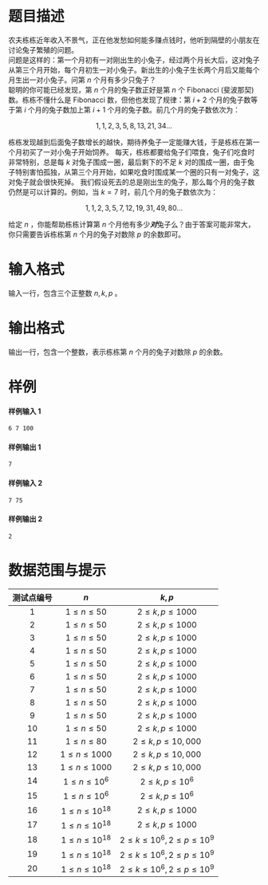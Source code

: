 
# 题目描述

农夫栋栋近年收入不景气，正在他发愁如何能多赚点钱时，他听到隔壁的小朋友在讨论兔子繁殖的问题。    
问题是这样的：第一个月初有一对刚出生的小兔子，经过两个月长大后，这对兔子从第三个月开始，每个月初生一对小兔子。新出生的小兔子生长两个月后又能每个月生出一对小兔子。问第 $n$ 个月有多少只兔子？   
聪明的你可能已经发现，第 $n$ 个月的兔子数正好是第 $n$ 个 Fibonacci (斐波那契)数。栋栋不懂什么是 Fibonacci 数，但他也发现了规律：第 $i+2$ 个月的兔子数等于第 $i$ 个月的兔子数加上第 $i+1$ 个月的兔子数。前几个月的兔子数依次为： 

$$ 1, 1, 2, 3, 5, 8, 13, 21, 34 \dots $$
 
栋栋发现越到后面兔子数增长的越快，期待养兔子一定能赚大钱，于是栋栋在第一个月初买了一对小兔子开始饲养。 每天，栋栋都要给兔子们喂食，兔子们吃食时非常特别，总是每 $k$ 对兔子围成一圈，最后剩下的不足 $k$ 对的围成一圈，由于兔子特别害怕孤独，从第三个月开始，如果吃食时围成某一个圈的只有一对兔子，这对兔子就会很快死掉。 我们假设死去的总是刚出生的兔子，那么每个月的兔子数仍然是可以计算的。例如，当 $k=7$ 时，前几个月的兔子数依次为： 

$$ 1, 1, 2, 3, 5, 7, 12, 19, 31, 49, 80 \dots $$

给定 $n$ ，你能帮助栋栋计算第 $n$ 个月他有多少***对***兔子么？由于答案可能非常大，你只需要告诉栋栋第 $n$ 个月的兔子对数除 $p$ 的余数即可。

# 输入格式

输入一行，包含三个正整数 $n, k, p$ 。

# 输出格式

输出一行，包含一个整数，表示栋栋第 $n$ 个月的兔子对数除 $p$ 的余数。

# 样例

#### 样例输入 1
```plain
6 7 100
```

#### 样例输出 1
```plain
7
```

#### 样例输入 2
```plain
7 75
```

#### 样例输出 2
```plain
2
```

# 数据范围与提示

| 测试点编号 | $n$ | $k,p$ |
| :-: | :-: | :-: |
| 1 | $1 \le n \le 50$ | $2 \le k,p \le 1000$ |
| 2 | $1 \le n \le 50$ | $2 \le k,p \le 1000$ |
| 3 | $1 \le n \le 50$ | $2 \le k,p \le 1000$ |
| 4 | $1 \le n \le 50$ | $2 \le k,p \le 1000$ |
| 5 | $1 \le n \le 50$ | $2 \le k,p \le 1000$ |
| 6 | $1 \le n \le 50$ | $2 \le k,p \le 1000$ |
| 7 | $1 \le n \le 50$ | $2 \le k,p \le 1000$ |
| 8 | $1 \le n \le 50$ | $2 \le k,p \le 1000$ |
| 9 | $1 \le n \le 50$ | $2 \le k,p \le 1000$ |
| 10 | $1 \le n \le 50$ | $2 \le k,p \le 1000$ |
| 11 | $1 \le n \le 80$ | $2 \le k,p \le 10,000$ |
| 12 | $1 \le n \le 1000$ | $2 \le k,p \le 10,000$ |
| 13 | $1 \le n \le 1000$ | $2 \le k,p \le 10,000$ |
| 14 | $1 \le n \le 10^6$ | $2 \le k,p \le 10^6$ |
| 15 | $1 \le n \le 10^6$ | $2 \le k,p \le 10^6$ |
| 16 | $1 \le n \le 10^{18}$ | $2 \le k,p \le 1000$ |
| 17 | $1 \le n \le 10^{18}$ | $2 \le k,p \le 1000$ |
| 18 | $1 \le n \le 10^{18}$ | $2 \le k \le 10^6,2 \le p \le 10^9$ |
| 19 | $1 \le n \le 10^{18}$ | $2 \le k \le 10^6,2 \le p \le 10^9$ |
| 20 | $1 \le n \le 10^{18}$ | $2 \le k \le 10^6,2 \le p \le 10^9$ |

